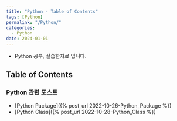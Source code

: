 ```yaml
---
title: "Python - Table of Contents"
tags: [Python]
permalink: "/Python/"
categories:
  - Python
date: 2024-01-01
---
```


- Python 공부, 실습한자료 입니다.

## Table of Contents
### Python 관련 포스트
* [Python Package]({% post_url 2022-10-26-Python_Package %})
* [Python Class]({% post_url 2022-10-28-Python_Class %})
